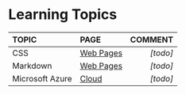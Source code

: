 # Learning Topics

|TOPIC|PAGE                  |COMMENT |
|:----|:---------------------|-------:|
|CSS  |[Web Pages](web-pages)|*[todo]*|
|Markdown|[Web Pages](web-pages)|*[todo]*|
|Microsoft Azure|[Cloud](cloud)|*[todo]*|






    

